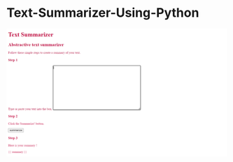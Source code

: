 # Text-Summarizer-Using-Python

![This is an image](https://github.com/eishaarif19/Text-Summarizer-Using-Python/blob/d19b8e428252626ad9b284ee9f4c10547371c3c4/display.png)

